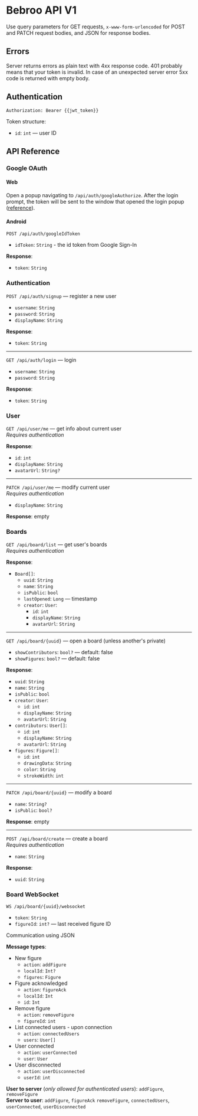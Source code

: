 # Bebroo API V1

Use query parameters for GET requests, `x-www-form-urlencoded` for POST and PATCH request bodies, and JSON for response
bodies.

## Errors

Server returns errors as plain text with 4xx response code. 401 probably means that your token is invalid. In case of an
unexpected server error 5xx code is returned with empty body.

## Authentication

`Authorization: Bearer {{jwt_token}}`

Token structure:

- `id`: `int` — user ID

## API Reference

### Google OAuth

#### Web
Open a popup navigating to `/api/auth/googleAuthorize`. After the login prompt, the token will be sent to the window that opened
the login popup ([reference](src/main/resources/templates/googleOAuthSuccess.ftl)).

#### Android
`POST /api/auth/googleIdToken`

- `idToken`: `String` - the id token from Google Sign-In

**Response**:

- `token`: `String`

### Authentication

`POST /api/auth/signup` — register a new user

- `username`: `String`
- `password`: `String`
- `displayName`: `String`

**Response**:

- `token`: `String`

---

`GET /api/auth/login` — login

- `username`: `String`
- `password`: `String`

**Response**:

- `token`: `String`

### User

`GET /api/user/me` — get info about current user  
*Requires authentication*

**Response**:

- `id`: `int`
- `displayName`: `String`
- `avatarUrl`: `String?`

---

`PATCH /api/user/me` — modify current user  
*Requires authentication*

- `displayName`: `String`

**Response**:
empty

### Boards

`GET /api/board/list` — get user's boards  
*Requires authentication*

**Response**:

- `Board[]`:
    - `uuid`: `String`
    - `name`: `String`
    - `isPublic`: `bool`
    - `lastOpened`: `Long` — timestamp
    - `creator`: `User`:
        - `id`: `int`
        - `displayName`: `String`
        - `avatarUrl`: `String`

---

`GET /api/board/{uuid}` — open a board (unless another's private)

- `showContributors`: `bool?` — default: false
- `showFigures`: `bool?` — default: false

**Response**:

- `uuid`: `String`
- `name`: `String`
- `isPublic`: `bool`
- `creator`: `User`:
    - `id`: `int`
    - `displayName`: `String`
    - `avatarUrl`: `String`
- `contributors`: `User[]`:
    - `id`: `int`
    - `displayName`: `String`
    - `avatarUrl`: `String`
- `figures`: `Figure[]`:
    - `id`: `int`
    - `drawingData`: `String`
    - `color`: `String`
    - `strokeWidth`: `int`

---

`PATCH /api/board/{uuid}` — modify a board

- `name`: `String?`
- `isPublic`: `bool?`

**Response**: empty

---

`POST /api/board/create` — create a board  
*Requires authentication*

- `name`: `String`

**Response**:

- `uuid`: `String`

### Board WebSocket

`WS /api/board/{uuid}/websocket`

- `token`: `String`
- `figureId`: `int?` — last received figure ID

Communication using JSON

**Message types**:

- New figure
    - `action`: `addFigure`
    - `localId`: `Int?`
    - `figures`: `Figure`
- Figure acknowledged
    - `action`: `figureAck`
    - `localId`: `Int`
    - `id`: `Int`
- Remove figure
    - `action`: `removeFigure`
    - `figureId`: `int`
- List connected users - upon connection
    - `action`: `connectedUsers`
    - `users`: `User[]`
- User connected
    - `action`: `userConnected`
    - `user`: `User`
- User disconnected
    - `action`: `userDisconnected`
    - `userId`: `int`

**User to server** (*only allowed for authenticated users*): `addFigure`, `removeFigure`  
**Server to user**: `addFigure`, `figureAck` `removeFigure`, `connectedUsers`, `userConnected`, `userDisconnected`  
